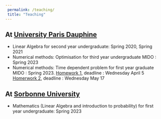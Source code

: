 ```yaml
---
 permalink: /teaching/
 title: "Teaching"
---
```



## At [University Paris Dauphine](https://dauphine.psl.eu/en/)

- Linear Algebra for second year undergraduate: Spring 2020, Spring 2021
- Numerical methods: Optimisation for third year undergraduate MIDO : Spring 2023
- Numerical methods: Time dependent problem for first year graduate MIDO : Spring 2023.
                                   [Homework 1](/files/HW1.pdf), deadline : Wednesday April 5
                                   [Homerwork 2](/files/HW2.pdf), deadline : Wednesday May 17


## At [Sorbonne University](https://www.sorbonne-universite.fr/)   

- Mathematics (Linear Algebra and introduction to probability) for first year undergraduate: Spring 2023
